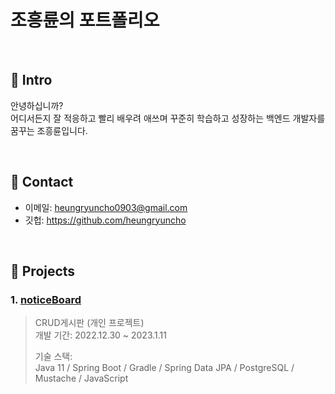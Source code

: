 # 조흥륜의 포트폴리오


</br>

## :pushpin: Intro
안녕하십니까?  
어디서든지 잘 적응하고 빨리 배우려 애쓰며 꾸준히 학습하고 성장하는 백엔드 개발자를 꿈꾸는  조흥륜입니다.

</br>

## :pushpin: Contact
- 이메일: heungryuncho0903@gmail.com
- 깃헙: https://github.com/heungryuncho

</br>

## :pushpin: Projects
### 1. [noticeBoard](https://github.com/heungryuncho/board_project1)
>CRUD게시판 (개인 프로젝트)  
>개발 기간: 2022.12.30 ~ 2023.1.11
>  
>기술 스택:  
>Java 11 / Spring Boot / Gradle / Spring Data JPA / PostgreSQL / Mustache / JavaScript
>  
